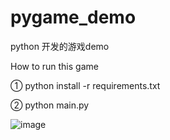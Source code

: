 
# pygame_demo
python 开发的游戏demo


How to run this game

① python install -r requirements.txt


② python main.py


![image](https://user-images.githubusercontent.com/22612129/192792047-1c09d975-f1d0-4c75-8047-0fcfcfae4f59.png)

